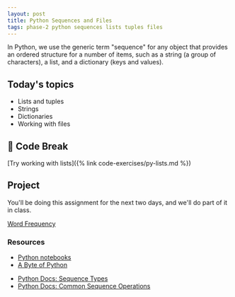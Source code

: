 ```yaml
---
layout: post
title: Python Sequences and Files
tags: phase-2 python sequences lists tuples files
---
```


In Python, we use the generic term "sequence" for any object that provides an ordered structure for a number of items, such as a string (a group of characters), a list, and a dictionary (keys and values).

## Today's topics

- Lists and tuples
- Strings
- Dictionaries
- Working with files

## 🐍 Code Break

[Try working with lists]({% link code-exercises/py-lists.md %})

## Project

You'll be doing this assignment for the next two days, and we'll do part of it in class.

[Word Frequency](https://classroom.github.com/a/JV8OUl5m)

### Resources

* [Python notebooks](https://github.com/momentum-team-2/examples/tree/master/python-notebooks)
* [A Byte of Python](https://python.swaroopch.com/)
- [Python Docs: Sequence Types](https://docs.python.org/3/library/stdtypes.html?highlight=sequences#sequence-types-list-tuple-range)
- [Python Docs: Common Sequence Operations](https://docs.python.org/3/library/stdtypes.html#common-sequence-operations)
